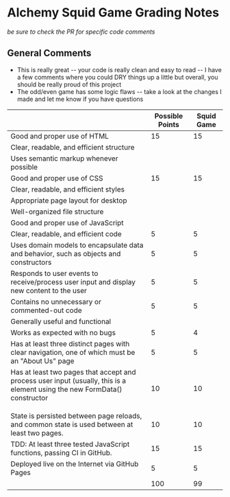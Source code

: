 # Alchemy Squid Game Grading Notes
_be sure to check the PR for specific code comments_
## General Comments
* This is really great -- your code is really clean and easy to read -- I have a few comments where you could DRY things up a little but overall, you should be really proud of this project
* The odd/even game has some logic flaws -- take a look at the changes I made and let me know if you have questions


|                                                                                                                                   | Possible Points | Squid Game |
| --------------------------------------------------------------------------------------------------------------------------------- | --------------- | ---------- |
| Good and proper use of HTML                                                                                                       | 15              | 15         |
| Clear, readable, and efficient structure                                                                                          |                 |            |
| Uses semantic markup whenever possible                                                                                            |                 |            |
| Good and proper use of CSS                                                                                                        | 15              | 15         |
| Clear, readable, and efficient styles                                                                                             |                 |            |
| Appropriate page layout for desktop                                                                                               |                 |            |
| Well-organized file structure                                                                                                     |                 |            |
| Good and proper use of JavaScript                                                                                                 |                 |            |
| Clear, readable, and efficient code                                                                                               | 5               | 5          |
| Uses domain models to encapsulate data and behavior, such as objects and constructors                                             | 5               | 5          |
| Responds to user events to receive/process user input and display new content to the user                                         | 5               | 5          |
| Contains no unnecessary or commented-out code                                                                                     | 5               | 5          |
| Generally useful and functional                                                                                                   |                 |            |
| Works as expected with no bugs                                                                                                    | 5               | 4          |
| Has at least three distinct pages with clear navigation, one of which must be an "About Us" page                                  | 5               | 5          |
| Has at least two pages that accept and process user input (usually, this is a <form> element using the new FormData() constructor | 10              | 10         |
| State is persisted between page reloads, and common state is used between at least two pages.                                     | 10              | 10         |
| TDD: At least three tested JavaScript functions, passing CI in GitHub.                                                            | 15              | 15         |
| Deployed live on the Internet via GitHub Pages                                                                                    | 5               | 5          |
|                                                                                                                                   | 100             | 99         |